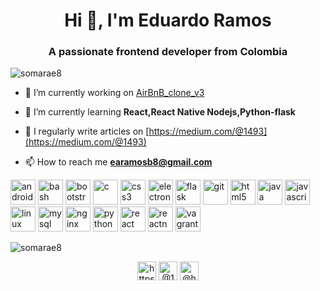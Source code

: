 <h1 align="center">Hi 👋, I'm Eduardo Ramos</h1>
<h3 align="center">A passionate frontend developer from Colombia</h3>

<p align="left"> <img src="https://komarev.com/ghpvc/?username=somarae8" alt="somarae8" /> </p>

- 🔭 I’m currently working on [AirBnB_clone_v3](https://github.com/somarae8/AirBnB_clone_v3)

- 🌱 I’m currently learning **React,React Native Nodejs,Python-flask**

- 📝 I regularly write articles on [https://medium.com/@1493](https://medium.com/@1493)

- 📫 How to reach me **earamosb8@gmail.com**

<p align="left"><img src="https://devicons.github.io/devicon/devicon.git/icons/android/android-original-wordmark.svg" alt="android" width="40" height="40"/> <img src="https://www.vectorlogo.zone/logos/gnu_bash/gnu_bash-icon.svg" alt="bash" width="40" height="40"/> <img src="https://devicons.github.io/devicon/devicon.git/icons/bootstrap/bootstrap-plain.svg" alt="bootstrap" width="40" height="40"/> <img src="https://devicons.github.io/devicon/devicon.git/icons/c/c-original.svg" alt="c" width="40" height="40"/> <img src="https://devicons.github.io/devicon/devicon.git/icons/css3/css3-original-wordmark.svg" alt="css3" width="40" height="40"/> <img src="https://devicons.github.io/devicon/devicon.git/icons/electron/electron-original.svg" alt="electron" width="40" height="40"/> <img src="https://www.vectorlogo.zone/logos/pocoo_flask/pocoo_flask-icon.svg" alt="flask" width="40" height="40"/> <img src="https://www.vectorlogo.zone/logos/git-scm/git-scm-icon.svg" alt="git" width="40" height="40"/> <img src="https://devicons.github.io/devicon/devicon.git/icons/html5/html5-original-wordmark.svg" alt="html5" width="40" height="40"/> <img src="https://devicons.github.io/devicon/devicon.git/icons/java/java-original-wordmark.svg" alt="java" width="40" height="40"/> <img src="https://devicons.github.io/devicon/devicon.git/icons/javascript/javascript-original.svg" alt="javascript" width="40" height="40"/> <img src="https://devicons.github.io/devicon/devicon.git/icons/linux/linux-original.svg" alt="linux" width="40" height="40"/> <img src="https://devicons.github.io/devicon/devicon.git/icons/mysql/mysql-original-wordmark.svg" alt="mysql" width="40" height="40"/> <img src="https://devicons.github.io/devicon/devicon.git/icons/nginx/nginx-original.svg" alt="nginx" width="40" height="40"/> <img src="https://devicons.github.io/devicon/devicon.git/icons/python/python-original.svg" alt="python" width="40" height="40"/> <img src="https://devicons.github.io/devicon/devicon.git/icons/react/react-original-wordmark.svg" alt="react" width="40" height="40"/> <img src="https://reactnative.dev/img/header_logo.svg" alt="reactnative" width="40" height="40"/> <img src="https://www.vectorlogo.zone/logos/vagrantup/vagrantup-icon.svg" alt="vagrant" width="40" height="40"/></p>

<p><img align="center" src="https://github-readme-stats.vercel.app/api/top-langs/?username=somarae8&layout=compact&hide=html" alt="somarae8" /></p>

<p align="center">
<a href="https://linkedin.com/in/https://www.linkedin.com/in/somarae8/" target="blank"><img align="center" src="https://cdn.jsdelivr.net/npm/simple-icons@3.0.1/icons/linkedin.svg" alt="https://www.linkedin.com/in/somarae8/" height="30" width="30" /></a>
<a href="https://medium.com/@1493" target="blank"><img align="center" src="https://cdn.jsdelivr.net/npm/simple-icons@3.0.1/icons/medium.svg" alt="@1493" height="30" width="30" /></a>
<a href="https://www.hackerrank.com/@h1493" target="blank"><img align="center" src="https://cdn.jsdelivr.net/npm/simple-icons@3.0.1/icons/hackerrank.svg" alt="@h1493" height="30" width="30" /></a>
</p>
